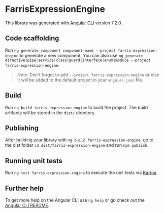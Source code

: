 # FarrisExpressionEngine

This library was generated with [Angular CLI](https://github.com/angular/angular-cli) version 7.2.0.

## Code scaffolding

Run `ng generate component component-name --project farris-expression-engine` to generate a new component. You can also use `ng generate directive|pipe|service|class|guard|interface|enum|module --project farris-expression-engine`.
> Note: Don't forget to add `--project farris-expression-engine` or else it will be added to the default project in your `angular.json` file. 

## Build

Run `ng build farris-expression-engine` to build the project. The build artifacts will be stored in the `dist/` directory.

## Publishing

After building your library with `ng build farris-expression-engine`, go to the dist folder `cd dist/farris-expression-engine` and run `npm publish`.

## Running unit tests

Run `ng test farris-expression-engine` to execute the unit tests via [Karma](https://karma-runner.github.io).

## Further help

To get more help on the Angular CLI use `ng help` or go check out the [Angular CLI README](https://github.com/angular/angular-cli/blob/master/README.md).
